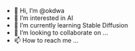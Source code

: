 - 👋 Hi, I’m @okdwa
- 👀 I’m interested in AI
- 🌱 I’m currently learning Stable Diffusion
- 💞️ I’m looking to collaborate on ...
- 📫 How to reach me ...

<!---
okdwa/okdwa is a ✨ special ✨ repository because its `README.md` (this file) appears on your GitHub profile.
You can click the Preview link to take a look at your changes.
--->
